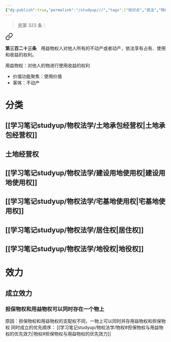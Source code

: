```yaml
---
{"dg-publish":true,"permalink":"/studyup///","tags":["知识点","民法","物权","#权利","#民法权利"]}
---
```


>民第 323 条：
<div class="transclusion internal-embed is-loaded"><a class="markdown-embed-link" href="/////#t323" aria-label="Open link"><svg xmlns="http://www.w3.org/2000/svg" width="24" height="24" viewBox="0 0 24 24" fill="none" stroke="currentColor" stroke-width="2" stroke-linecap="round" stroke-linejoin="round" class="svg-icon lucide-link"><path d="M10 13a5 5 0 0 0 7.54.54l3-3a5 5 0 0 0-7.07-7.07l-1.72 1.71"></path><path d="M14 11a5 5 0 0 0-7.54-.54l-3 3a5 5 0 0 0 7.07 7.07l1.71-1.71"></path></svg></a><div class="markdown-embed">



**第三百二十三条**　用益物权人对他人所有的不动产或者动产，依法享有占有、使用和收益的权利。 

</div></div>


用益物权：对他人的物进行使用收益的权利
- 价值功能聚焦：使用价值
- 客体：不动产
# 分类
## [[学习笔记studyup/物权法学/土地承包经营权\|土地承包经营权]]
## 土地经营权
## [[学习笔记studyup/物权法学/建设用地使用权\|建设用地使用权]]
## [[学习笔记studyup/物权法学/宅基地使用权\|宅基地使用权]]
## [[学习笔记studyup/物权法学/居住权\|居住权]]
## [[学习笔记studyup/物权法学/地役权\|地役权]]
# 效力
## 成立效力
### 担保物权和用益物权可以同时存在一个物上
原因：担保物权和用益物权的支配权不同，一物上可以同时并存用益物权和担保物权
同时成立的优先顺序： [[学习笔记studyup/物权法学/物权#担保物权与用益物权的优先效力\|物权#担保物权与用益物权的优先效力]]
